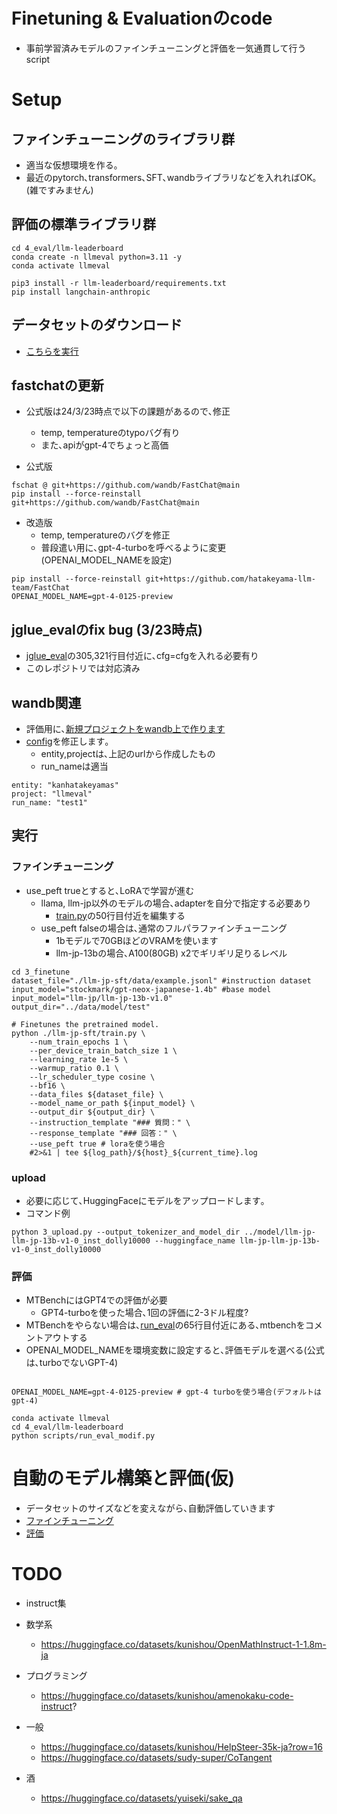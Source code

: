 # Finetuning & Evaluationのcode
- 事前学習済みモデルのファインチューニングと評価を一気通貫して行うscript

# Setup
## ファインチューニングのライブラリ群
- 適当な仮想環境を作る｡
- 最近のpytorch､transformers､SFT､wandbライブラリなどを入れればOK｡(雑ですみません)

## 評価の標準ライブラリ群
~~~
cd 4_eval/llm-leaderboard
conda create -n llmeval python=3.11 -y
conda activate llmeval

pip3 install -r llm-leaderboard/requirements.txt
pip install langchain-anthropic
~~~

## データセットのダウンロード
- [こちらを実行](./3_finetune/1_prepare_inst_dataset.py)

## fastchatの更新
- 公式版は24/3/23時点で以下の課題があるので､修正
  - temp, temperatureのtypoバグ有り
  - また､apiがgpt-4でちょっと高価

- 公式版
~~~
fschat @ git+https://github.com/wandb/FastChat@main
pip install --force-reinstall git+https://github.com/wandb/FastChat@main
~~~

- 改造版
  - temp, temperatureのバグを修正
  - 普段遣い用に､gpt-4-turboを呼べるように変更(OPENAI_MODEL_NAMEを設定)
~~~
pip install --force-reinstall git+https://github.com/hatakeyama-llm-team/FastChat
OPENAI_MODEL_NAME=gpt-4-0125-preview
~~~

## jglue_evalのfix bug (3/23時点)
- [jglue_eval](4_eval/llm-leaderboard/scripts/jglue_eval.py)の305,321行目付近に､cfg=cfgを入れる必要有り
- このレポジトリでは対応済み

## wandb関連
- 評価用に､[新規プロジェクトをwandb上で作ります](https://wandb.ai/new-project)
- [config](./4_eval/llm-leaderboard/configs/config_eval.yaml)を修正します｡
  - entity,projectは､上記のurlから作成したもの
  - run_nameは適当
~~~
entity: "kanhatakeyamas" 
project: "llmeval" 
run_name: "test1" 
~~~


## 実行
### ファインチューニング
- use_peft trueとすると､LoRAで学習が進む
  - llama, llm-jp以外のモデルの場合､adapterを自分で指定する必要あり
    - [train.py](3_finetune/llm-jp-sft/train.py)の50行目付近を編集する
  - use_peft falseの場合は､通常のフルパラファインチューニング
    - 1bモデルで70GBほどのVRAMを使います
    - llm-jp-13bの場合､A100(80GB) x2でギリギリ足りるレベル

~~~
cd 3_finetune
dataset_file="./llm-jp-sft/data/example.jsonl" #instruction dataset
input_model="stockmark/gpt-neox-japanese-1.4b" #base model
input_model="llm-jp/llm-jp-13b-v1.0"
output_dir="../data/model/test"

# Finetunes the pretrained model.
python ./llm-jp-sft/train.py \
    --num_train_epochs 1 \
    --per_device_train_batch_size 1 \
    --learning_rate 1e-5 \
    --warmup_ratio 0.1 \
    --lr_scheduler_type cosine \
    --bf16 \
    --data_files ${dataset_file} \
    --model_name_or_path ${input_model} \
    --output_dir ${output_dir} \
    --instruction_template "### 質問：" \
    --response_template "### 回答：" \
    --use_peft true # loraを使う場合
    #2>&1 | tee ${log_path}/${host}_${current_time}.log
~~~

### upload
- 必要に応じて､HuggingFaceにモデルをアップロードします｡
- コマンド例
~~~
python 3_upload.py --output_tokenizer_and_model_dir ../model/llm-jp-llm-jp-13b-v1-0_inst_dolly10000 --huggingface_name llm-jp-llm-jp-13b-v1-0_inst_dolly10000

~~~

### 評価
- MTBenchにはGPT4での評価が必要
  - GPT4-turboを使った場合､1回の評価に2-3ドル程度?
- MTBenchをやらない場合は､[run_eval](./4_eval/llm-leaderboard/scripts/run_eval.py)の65行目付近にある､mtbenchをコメントアウトする
- OPENAI_MODEL_NAMEを環境変数に設定すると､評価モデルを選べる(公式は､turboでないGPT-4)
~~~

OPENAI_MODEL_NAME=gpt-4-0125-preview # gpt-4 turboを使う場合(デフォルトはgpt-4)

conda activate llmeval
cd 4_eval/llm-leaderboard
python scripts/run_eval_modif.py
~~~



# 自動のモデル構築と評価(仮)
- データセットのサイズなどを変えながら､自動評価していきます
- [ファインチューニング](./3_finetune/2_auto_finetune.py)
- [評価](./4_eval/llm-leaderboard/auto_eval.py)


# TODO
- instruct集
- 数学系
  - https://huggingface.co/datasets/kunishou/OpenMathInstruct-1-1.8m-ja
- プログラミング
  - https://huggingface.co/datasets/kunishou/amenokaku-code-instruct?
- 一般
  - https://huggingface.co/datasets/kunishou/HelpSteer-35k-ja?row=16
  - https://huggingface.co/datasets/sudy-super/CoTangent

- 酒
  - https://huggingface.co/datasets/yuiseki/sake_qa